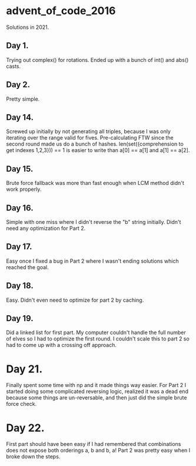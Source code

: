 # advent_of_code_2016

Solutions in 2021.

## Day 1.
Trying out complex() for rotations. Ended up with a bunch of int() and abs() casts.

## Day 2.
Pretty simple.

## Day 14.
Screwed up initially by not generating all triples, because I was only iterating over the range valid for fives.
Pre-calculating FTW since the second round made us do a bunch of hashes.
len(set({comprehension to get indexes 1,2,3})) == 1 is easier to write than a[0] == a[1] and a[1] == a[2].

## Day 15.
Brute force fallback was more than fast enough when LCM method didn't work properly.

## Day 16.
Simple with one miss where I didn't reverse the "b" string initially.
Didn't need any optimization for Part 2.

## Day 17.
Easy once I fixed a bug in Part 2 where I wasn't ending solutions which reached the goal.

## Day 18.
Easy. Didn't even need to optimize for part 2 by caching.

## Day 19.
Did a linked list for first part. My computer couldn't handle the full number of elves so I had to optimize the first round. I couldn't scale this to part 2 so had to come up with a crossing off approach.

# Day 21.
Finally spent some time with np and it made things way easier. For Part 2 I started doing some complicated reversing logic, realized it was a dead end because some things are un-reversable, and then just did the simple brute force check. 

# Day 22.
First part should have been easy if I had remembered that combinations does not expose both orderings a, b and b, a! Part 2 was pretty easy when I broke down the steps.